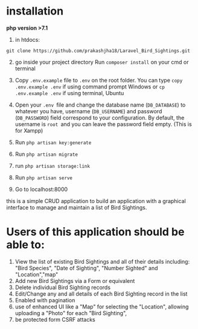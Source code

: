
# installation
**php version >7.1**

1) in htdocs:
```
git clone https://github.com/prakashjha18/Laravel_Bird_Sightings.git
```
2) go inside your project directory Run ```composer install``` on your cmd or terminal

3) Copy ```.env.example``` file to ```.env``` on the root folder. You can type ```copy .env.example .env``` if using command prompt Windows     or ```cp .env.example .env``` if using terminal, Ubuntu
4) Open your ```.env ```file and change the database name (```DB_DATABASE```) to whatever you have, username (```DB_USERNAME```) and    password  (```DB_PASSWORD```) field correspond to your configuration. 
 By default, the username is ```root ```and you can leave the password field empty. (This is for Xampp) 

5) Run ```php artisan key:generate```
6) Run ```php artisan migrate```
7) run ```php artisan storage:link```
8) Run ```php artisan serve```
9) Go to localhost:8000

this is a simple CRUD application to build an application with a graphical interface to manage and maintain a list of Bird Sightings.

# Users of this application should be able to:

1. View the list of existing Bird Sightings and all of their details including: "Bird Species", "Date of Sighting", "Number Sighted" and "Location","map"
2. Add new Bird Sightings via a Form or equivalent
3. Delete individual Bird Sighting records
4. Edit/Change any and all details of each Bird Sighting record in the list
5. Enabled with pagination
6. use of enhanced UI like a "Map" for selecting the "Location", allowing uploading a "Photo" for each "Bird Sighting",
7. be protected form CSRF attacks
